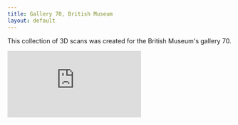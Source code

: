 ```yaml
---
title: Gallery 70, British Museum
layout: default
---
```


This collection of 3D scans was created for the British Museum's gallery 70.

<div class="embed-responsive embed-responsive-4by3">
  <iframe title="A 3D model" class="embed-responsive-item" src="https://sketchfab.com/playlists/embed?collection=84b330dde17549cf85a1480e0d54a6de" frameborder="0" allow="autoplay; fullscreen; vr" mozallowfullscreen="true" webkitallowfullscreen="true"></iframe>
</div>
